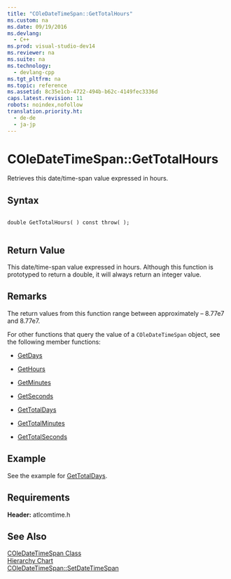 ```yaml
---
title: "COleDateTimeSpan::GetTotalHours"
ms.custom: na
ms.date: 09/19/2016
ms.devlang: 
  - C++
ms.prod: visual-studio-dev14
ms.reviewer: na
ms.suite: na
ms.technology: 
  - devlang-cpp
ms.tgt_pltfrm: na
ms.topic: reference
ms.assetid: 8c35e1cb-4722-494b-b62c-4149fec3336d
caps.latest.revision: 11
robots: noindex,nofollow
translation.priority.ht: 
  - de-de
  - ja-jp
---
```

# COleDateTimeSpan::GetTotalHours
Retrieves this date/time-span value expressed in hours.  
  
## Syntax  
  
```  
  
double GetTotalHours( ) const throw( );  
  
```  
  
## Return Value  
 This date/time-span value expressed in hours. Although this function is prototyped to return a double, it will always return an integer value.  
  
## Remarks  
 The return values from this function range between approximately – 8.77e7 and 8.77e7.  
  
 For other functions that query the value of a `COleDateTimeSpan` object, see the following member functions:  
  
-   [GetDays](../vs140/COleDateTimeSpan--GetDays.md)  
  
-   [GetHours](../vs140/COleDateTimeSpan--GetHours.md)  
  
-   [GetMinutes](../vs140/COleDateTimeSpan--GetMinutes.md)  
  
-   [GetSeconds](../vs140/COleDateTimeSpan--GetSeconds.md)  
  
-   [GetTotalDays](../vs140/COleDateTimeSpan--GetTotalDays.md)  
  
-   [GetTotalMinutes](../vs140/COleDateTimeSpan--GetTotalMinutes.md)  
  
-   [GetTotalSeconds](../vs140/COleDateTimeSpan--GetTotalSeconds.md)  
  
## Example  
 See the example for [GetTotalDays](../vs140/COleDateTimeSpan--GetTotalDays.md).  
  
## Requirements  
 **Header:** atlcomtime.h  
  
## See Also  
 [COleDateTimeSpan Class](../vs140/COleDateTimeSpan-Class.md)   
 [Hierarchy Chart](../vs140/Hierarchy-Chart.md)   
 [COleDateTimeSpan::SetDateTimeSpan](../vs140/COleDateTimeSpan--SetDateTimeSpan.md)